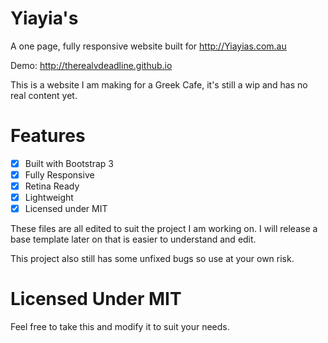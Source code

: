 Yiayia's
==========================

A one page, fully responsive website built for http://Yiayias.com.au

Demo: http://therealvdeadline.github.io

This is a website I am making for a Greek Cafe, it's still a wip and has no real content yet. 

Features
==========================

- [x] Built with Bootstrap 3
- [x] Fully Responsive
- [x] Retina Ready
- [x] Lightweight
- [x] Licensed under MIT

These files are all edited to suit the project I am working on. I will release a base template later on that is easier to understand and edit. 

This project also still has some unfixed bugs so use at your own risk. 


Licensed Under MIT
==========================
Feel free to take this and modify it to suit your needs. 

